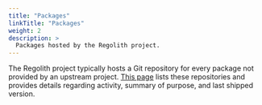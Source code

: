 ```yaml
---
title: "Packages"
linkTitle: "Packages"
weight: 2
description: >
  Packages hosted by the Regolith project.
---
```


The Regolith project typically hosts a Git repository for every package not provided by an upstream project.  [This page](https://github.com/regolith-linux?q=&type=public&language=&sort=name) lists these repositories and provides details regarding activity, summary of purpose, and last shipped version.

